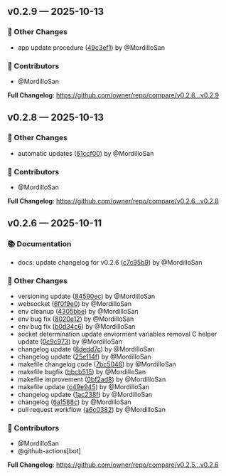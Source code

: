 ## v0.2.9 — 2025-10-13

### 🔄 Other Changes

* app update procedure ([49c3ef1](https://github.com/owner/repo/commit/49c3ef1)) by @MordilloSan

### 👥 Contributors

* @MordilloSan


**Full Changelog**: https://github.com/owner/repo/compare/v0.2.8...v0.2.9

## v0.2.8 — 2025-10-13

### 🔄 Other Changes

- automatic updates ([61ccf00](https://github.com/owner/repo/commit/61ccf00)) by @MordilloSan

### 👥 Contributors

- @MordilloSan

**Full Changelog**: https://github.com/owner/repo/compare/v0.2.6...v0.2.8

## v0.2.6 — 2025-10-11

### 📚 Documentation

- docs: update changelog for v0.2.6 ([c7c95b9](https://github.com/owner/repo/commit/c7c95b9)) by @MordilloSan

### 🔄 Other Changes

- versioning update ([84590ec](https://github.com/owner/repo/commit/84590ec)) by @MordilloSan
- websocket ([6f0f9e0](https://github.com/owner/repo/commit/6f0f9e0)) by @MordilloSan
- env cleanup ([4305bbe](https://github.com/owner/repo/commit/4305bbe)) by @MordilloSan
- env bug fix ([8020e12](https://github.com/owner/repo/commit/8020e12)) by @MordilloSan
- env bug fix ([b0d34c6](https://github.com/owner/repo/commit/b0d34c6)) by @MordilloSan
- socket determination update enviorment variables removal C helper update ([0c9c973](https://github.com/owner/repo/commit/0c9c973)) by @MordilloSan
- changelog update ([8dedd7c](https://github.com/owner/repo/commit/8dedd7c)) by @MordilloSan
- changelog update ([25e114f](https://github.com/owner/repo/commit/25e114f)) by @MordilloSan
- makefile changelog code ([7bc5046](https://github.com/owner/repo/commit/7bc5046)) by @MordilloSan
- makefile bugfix ([bbcb515](https://github.com/owner/repo/commit/bbcb515)) by @MordilloSan
- makefile improvement ([0bf2ad8](https://github.com/owner/repo/commit/0bf2ad8)) by @MordilloSan
- makefile update ([c49e945](https://github.com/owner/repo/commit/c49e945)) by @MordilloSan
- changelog update ([1ac238f](https://github.com/owner/repo/commit/1ac238f)) by @MordilloSan
- changelog ([6a1588c](https://github.com/owner/repo/commit/6a1588c)) by @MordilloSan
- pull request workflow ([a6c0382](https://github.com/owner/repo/commit/a6c0382)) by @MordilloSan

### 👥 Contributors

- @MordilloSan
- @github-actions[bot]

**Full Changelog**: https://github.com/owner/repo/compare/v0.2.5...v0.2.6
